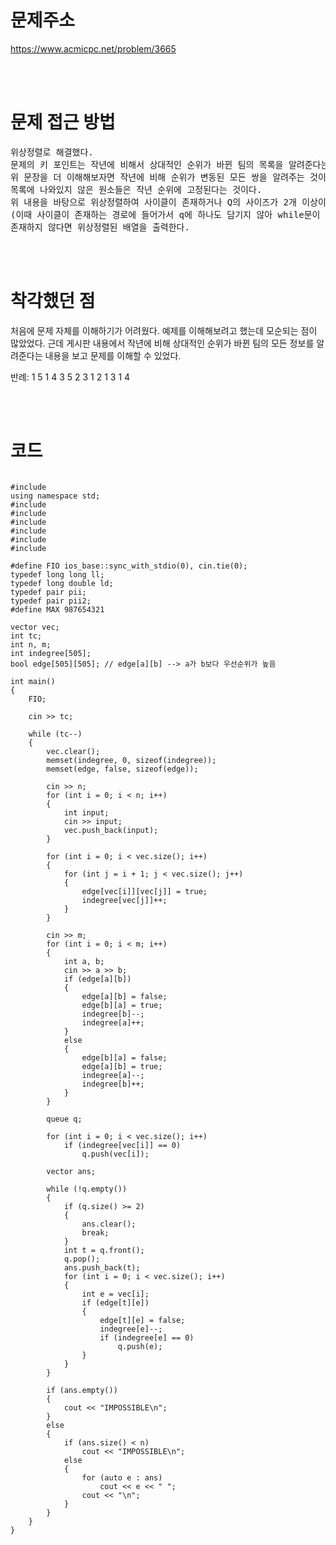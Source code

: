 # 문제주소

https://www.acmicpc.net/problem/3665

<br><br>

# 문제 접근 방법

<pre>
위상정렬로 해결했다. 
문제의 키 포인트는 작년에 비해서 상대적인 순위가 바뀐 팀의 목록을 알려준다는 것이다.
위 문장을 더 이해해보자면 작년에 비해 순위가 변동된 모든 쌍을 알려주는 것이기 때문에 
목록에 나와있지 않은 원소들은 작년 순위에 고정된다는 것이다.
위 내용을 바탕으로 위상정렬하여 사이클이 존재하거나 Q의 사이즈가 2개 이상이라면 IMPOSSIBLE을 출력하고
(이때 사이클이 존재하는 경로에 들어가서 q에 하나도 담기지 않아 while문이 종료되는 경우 ans 벡터에 n개의 원소가 담기지 않는 경우가 있다. 이때도 IMPOSSIBLE을 출력한다)
존재하지 않다면 위상정렬된 배열을 출력한다. 
</pre>

<br><br>

# 착각했던 점

<p>
처음에 문제 자체를 이해하기가 어려웠다. 예제를 이해해보려고 했는데 모순되는 점이 많았었다.
근데 게시판 내용에서 작년에 비해 상대적인 순위가 바뀐 팀의 모든 정보를 알려준다는 내용을 보고 
문제를 이해할 수 있었다.

반례:
1
5
1 4 3 5 2
3
1 2
1 3
1 4

</p>
<p>

</p>
<br><br>

# 코드

<pre>
<code>
#include <iostream>
using namespace std;
#include <stack>
#include <vector>
#include <queue>
#include <string.h>
#include <algorithm>
#include <cmath>

#define FIO ios_base::sync_with_stdio(0), cin.tie(0);
typedef long long ll;
typedef long double ld;
typedef pair<int, int> pii;
typedef pair<char, pii> pii2;
#define MAX 987654321

vector<int> vec;
int tc;
int n, m;
int indegree[505];
bool edge[505][505]; // edge[a][b] --> a가 b보다 우선순위가 높음

int main()
{
    FIO;

    cin >> tc;

    while (tc--)
    {
        vec.clear();
        memset(indegree, 0, sizeof(indegree));
        memset(edge, false, sizeof(edge));

        cin >> n;
        for (int i = 0; i < n; i++)
        {
            int input;
            cin >> input;
            vec.push_back(input);
        }

        for (int i = 0; i < vec.size(); i++)
        {
            for (int j = i + 1; j < vec.size(); j++)
            {
                edge[vec[i]][vec[j]] = true;
                indegree[vec[j]]++;
            }
        }

        cin >> m;
        for (int i = 0; i < m; i++)
        {
            int a, b;
            cin >> a >> b;
            if (edge[a][b])
            {
                edge[a][b] = false;
                edge[b][a] = true;
                indegree[b]--;
                indegree[a]++;
            }
            else
            {
                edge[b][a] = false;
                edge[a][b] = true;
                indegree[a]--;
                indegree[b]++;
            }
        }

        queue<int> q;

        for (int i = 0; i < vec.size(); i++)
            if (indegree[vec[i]] == 0)
                q.push(vec[i]);

        vector<int> ans;

        while (!q.empty())
        {
            if (q.size() >= 2)
            {
                ans.clear();
                break;
            }
            int t = q.front();
            q.pop();
            ans.push_back(t);
            for (int i = 0; i < vec.size(); i++)
            {
                int e = vec[i];
                if (edge[t][e])
                {
                    edge[t][e] = false;
                    indegree[e]--;
                    if (indegree[e] == 0)
                        q.push(e);
                }
            }
        }

        if (ans.empty())
        {
            cout << "IMPOSSIBLE\n";
        }
        else
        {
            if (ans.size() < n)
                cout << "IMPOSSIBLE\n";
            else
            {
                for (auto e : ans)
                    cout << e << " ";
                cout << "\n";
            }
        }
    }
}
</code>
</pre>

<br><br>

<p>

</p>
